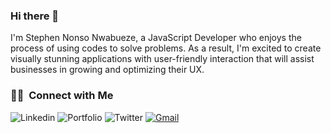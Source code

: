 ### Hi there 👋


<!-- ### [live site](link) 
![image](link) -->

I'm Stephen Nonso Nwabueze, a JavaScript Developer who enjoys the process of using codes to solve problems. As a result, I'm excited to create visually stunning applications with user-friendly interaction that will assist businesses in growing and optimizing their UX.

<h3> 🤝🏻 &nbsp;Connect with Me </h3>
<p>
<a ><img alt="Linkedin" src="https://img.shields.io/badge/LinkedIn-0077B5?style=for-the-badge&logo=linkedin&logoColor=white"></a>
 <a><img alt="Portfolio" src="https://img.shields.io/badge/portfolio-%2312100E.svg?&style=for-the-badge&logo=superuser&logoColor=white"></a>
<a ><img alt="Twitter" src="https://img.shields.io/badge/Twitter-1DA1F2?style=for-the-badge&logo=twitter&logoColor=white"></a>
<a href=""><img alt="Gmail" src="https://img.shields.io/badge/Gmail-D14836?style=for-the-badge&logo=gmail&logoColor=white"></a>
</p>
